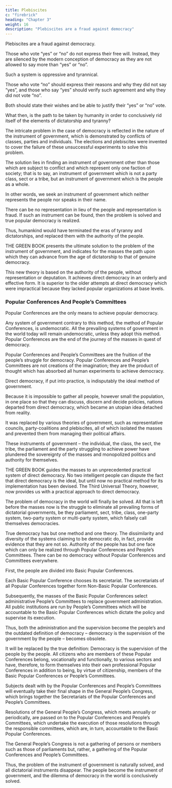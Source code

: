 ```yaml
---
title: Plebiscites
c: "firebrick"
heading: "Chapter 3"
weight: 16
description: "Plebiscites are a fraud against democracy"
---
```



Plebiscites are a fraud against democracy.

Those who vote “yes” or “no” do not express their free will. Instead, they are silenced by the modern conception of democracy as they are not allowed to say more than “yes” or “no”. 

Such a system is oppressive and tyrannical. 

Those who vote “no” should express their reasons and why they did not say “yes”, and those who say “yes” should verify such agreement and why they did not vote “no”. 

Both should state their wishes and be able to justify their “yes” or “no” vote.

What then, is the path to be taken by humanity in order to conclusively rid itself of the elements of dictatorship and tyranny?

The intricate problem in the case of democracy is reflected in the nature of the instrument of government, which is demonstrated by conflicts of classes, parties and  individuals. The elections and plebiscites were invented to cover the failure of these unsuccessful experiments to solve this problem. 

The solution lies in finding an instrument of government other than those which are subject to conflict and which represent only one faction of society; that is to say, an instrument of government which is not a party class, sect or a tribe, but an instrument of government which is the people as a whole.

In other words, we seek an instrument of government which neither represents the people nor speaks in their name.

There can be no representation in lieu of the people and representation is fraud. If such an instrument can be found, then the problem is solved and true popular democracy is realized.

Thus, humankind would have terminated the eras of tyranny and dictatorships, and replaced them with the authority of the people.

THE GREEN BOOK presents the ultimate solution to the problem of the instrument of government, and indicates for the masses the path upon which they can advance from the age of dictatorship to that of genuine democracy.

This new theory is based on the authority of the people, without representation or deputation. It achieves direct democracy in an orderly and effective form. It is superior to the older attempts at direct democracy which were impractical because they lacked popular organizations at base levels.


### Popular Conferences And People’s Committees

Popular Conferences are the only means to achieve popular democracy. 

Any system of government contrary to this method, the method of Popular Conferences, is undemocratic. All the prevailing systems of government in the world today will remain undemocratic, unless they adopt this method. Popular Conferences are the end of the journey of the masses in quest of democracy.
 
Popular Conferences and People’s Committees are the fruition of the people’s struggle for democracy. Popular Conferences and People’s Committees are not creations of the imagination; they are the product of thought which has absorbed all human experiments to achieve democracy.

Direct democracy, if put into practice, is indisputably the ideal method of government. 

Because it is impossible to gather all people, however small the population, in one place so that they can discuss, discern and decide policies, nations departed from direct democracy, which became an utopian idea detached from reality. 

It was replaced by various theories of government, such as representative councils, party-coalitions and plebiscites, all of which isolated the masses and prevented them from managing their political affairs.

These instruments of government – the individual, the class, the sect, the tribe, the parliament and the party struggling to achieve power have plundered the sovereignty of the masses and monopolized politics and authority for themselves.

THE GREEN BOOK guides the masses to an unprecedented practical system of direct democracy. No two intelligent people can dispute the fact that direct democracy is the ideal, but until now no practical method for its implementation has been devised. The Third Universal Theory, however, now provides us with a practical approach to direct democracy.

The problem of democracy in the world will finally be solved. All that is left before the masses now is the struggle to eliminate all prevailing forms of dictatorial governments, be they parliament, sect, tribe, class, one-party system, two-party system or multi-party system, which falsely call themselves democracies.

True democracy has but one method and one theory. The dissimilarity and diversity of the systems claiming to be democratic do, in fact, provide evidence that they are not so. Authority of the people has but one face which can only be realized through Popular Conferences and People’s Committees. There can be no democracy without Popular Conferences and Committees everywhere.

First, the people are divided into Basic Popular Conferences.

Each Basic Popular Conference chooses its secretariat. The secretariats of all Popular Conferences together form Non-Basic Popular Conferences.

Subsequently, the masses of the Basic Popular Conferences select administrative People’s Committees to replace government administration. All public institutions are run by People’s Committees which will be accountable to the Basic Popular Conferences which dictate the policy and supervise its execution. 

Thus, both the administration and the supervision become the people’s and the outdated definition of democracy – democracy is the supervision of the government by the people – becomes obsolete. 

It will be replaced by the true definition: Democracy is the supervision of the people by the people. All citizens who are members of these Popular Conferences belong, vocationally and functionally, to various sectors and have, therefore, to form themselves into their own professional Popular Conferences in addition to being, by virtue of citizenship, members of the Basic Popular Conferences or People’s Committees.

Subjects dealt with by the Popular Conferences and People’s Committees will eventually take their final shape in the General People’s Congress, which brings together the Secretariats of the Popular Conferences and People’s Committees. 

Resolutions of the General People’s Congress, which meets annually or periodically, are passed on to the Popular Conferences and People’s Committees, which undertake the execution of those resolutions through the responsible committees, which are, in turn, accountable to the Basic Popular Conferences.

The General People’s Congress is not a gathering of persons or members such as those of parliaments but, rather, a gathering of the Popular Conferences and People’s Committees.

Thus, the problem of the instrument of government is naturally solved, and all dictatorial instruments disappear. The people become the instrument of government, and the dilemma of democracy in the world is conclusively solved.

